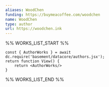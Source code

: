 ```yaml
---
aliases: WoodChen
funding: https://buymeacoffee.com/woodchen
name: WoodChen
type: author
url: https://woodchen.ink
---
```



%% WORKS_LIST_START %%

```datacorejsx
const { AuthorWorks } = await dc.require('basement/datacore/authors.jsx');
return function View() {
    return <AuthorWorks/>
}
```
%% WORKS_LIST_END %%